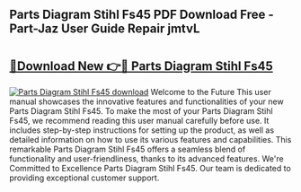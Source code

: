 ## Parts Diagram Stihl Fs45 PDF Download Free - Part-Jaz User Guide Repair jmtvL

# <h2><a href="http://dfu3vy.blite.top/?on=Parts+Diagram+Stihl+Fs45">🔗Download New 👉🔴 Parts Diagram Stihl Fs45</a></h2>

[![Parts Diagram Stihl Fs45 download](https://i.imgur.com/lujVjoI.png)](http://dfu3vy.blite.top/?on=Parts+Diagram+Stihl+Fs45)
Welcome to the Future This user manual showcases the innovative features and functionalities of your new Parts Diagram Stihl Fs45. To make the most of your Parts Diagram Stihl Fs45, we recommend reading this user manual carefully before use. It includes step-by-step instructions for setting up the product, as well as detailed information on how to use its various features and capabilities. This remarkable Parts Diagram Stihl Fs45 offers a seamless blend of functionality and user-friendliness, thanks to its advanced features. We're Committed to Excellence Parts Diagram Stihl Fs45. Our team is dedicated to providing exceptional customer support.
